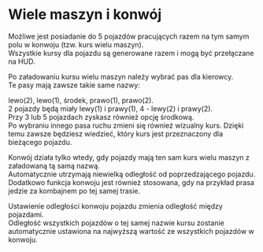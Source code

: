 # Wiele maszyn i konwój
  
Możliwe jest posiadanie do 5 pojazdów pracujących razem na tym samym polu w konwoju (tzw. kurs wielu maszyn).  
Wszystkie kursy dla pojazdu są generowane razem i mogą być przełączane na HUD.  


  
Po załadowaniu kursu wielu maszyn należy wybrać pas dla kierowcy.  
Te pasy mają zawsze takie same nazwy:  

lewo(2), lewo(1), środek, prawo(1), prawo(2).  
2 pojazdy będą miały lewy(1) i prawy(1), 4 - lewy(2) i prawy(2).  
Przy 3 lub 5 pojazdach zyskasz również opcję środkową.  
Po wybraniu innego pasa ruchu zmieni się również wizualny kurs. Dzięki temu zawsze będziesz wiedzieć, który kurs jest przeznaczony dla bieżącego pojazdu.  


  
Konwój działa tylko wtedy, gdy pojazdy mają ten sam kurs wielu maszyn z załadowaną tą samą nazwą.  
Automatycznie utrzymają niewielką odległość od poprzedzającego pojazdu.  
Dodatkowo funkcja konwoju jest również stosowana, gdy na przykład prasa jedzie za kombajnem po tej samej trasie.  


  
Ustawienie odległości konwoju pojazdu zmienia odległość między pojazdami.  
Odległość wszystkich pojazdów o tej samej nazwie kursu zostanie automatycznie ustawiona na najwyższą wartość ze wszystkich pojazdów w konwoju.  


